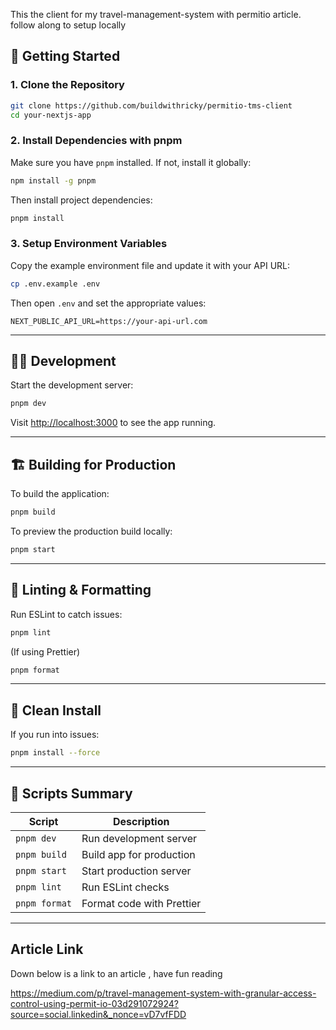 This the client for my travel-management-system with permitio article. follow along to setup locally

## 📁 Getting Started

### 1. Clone the Repository

```bash
git clone https://github.com/buildwithricky/permitio-tms-client
cd your-nextjs-app
```

### 2. Install Dependencies with pnpm

Make sure you have `pnpm` installed. If not, install it globally:

```bash
npm install -g pnpm
```

Then install project dependencies:

```bash
pnpm install
```

### 3. Setup Environment Variables

Copy the example environment file and update it with your API URL:

```bash
cp .env.example .env
```

Then open `.env` and set the appropriate values:

```env
NEXT_PUBLIC_API_URL=https://your-api-url.com
```

---

## 🧑‍💻 Development

Start the development server:

```bash
pnpm dev
```

Visit [http://localhost:3000](http://localhost:3000) to see the app running.

---

## 🏗️ Building for Production

To build the application:

```bash
pnpm build
```

To preview the production build locally:

```bash
pnpm start
```

---

## 🧪 Linting & Formatting

Run ESLint to catch issues:

```bash
pnpm lint
```

(If using Prettier)

```bash
pnpm format
```

---

## 🧼 Clean Install

If you run into issues:

```bash
pnpm install --force
```

---

## 📄 Scripts Summary

| Script        | Description               |
| ------------- | ------------------------- |
| `pnpm dev`    | Run development server    |
| `pnpm build`  | Build app for production  |
| `pnpm start`  | Start production server   |
| `pnpm lint`   | Run ESLint checks         |
| `pnpm format` | Format code with Prettier |

---

## Article Link

Down below is a link to an article , have fun reading

https://medium.com/p/travel-management-system-with-granular-access-control-using-permit-io-03d291072924?source=social.linkedin&_nonce=vD7vfFDD
